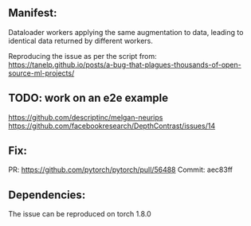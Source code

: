 ## Manifest:
Dataloader workers applying the same augmentation to data, 
leading to identical data returned by different workers.

Reproducing the issue as per the script from: https://tanelp.github.io/posts/a-bug-that-plagues-thousands-of-open-source-ml-projects/

## TODO: work on an e2e example
https://github.com/descriptinc/melgan-neurips
https://github.com/facebookresearch/DepthContrast/issues/14

## Fix:
PR: https://github.com/pytorch/pytorch/pull/56488
Commit: aec83ff

## Dependencies:
The issue can be reproduced on torch 1.8.0
